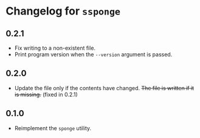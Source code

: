 # Changelog for `ssponge`

## 0.2.1

* Fix writing to a non-existent file.
* Print program version when the `--version` argument is passed.

## 0.2.0

* Update the file only if the contents have changed. ~~The file is written if it is missing.~~ (fixed in 0.2.1)

## 0.1.0

* Reimplement the `sponge` utility.
